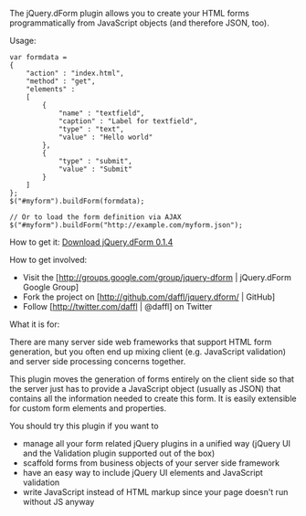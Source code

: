 <!-- @page index Home -->

The jQuery.dForm plugin allows you to create your HTML forms programmatically from JavaScript objects 
(and therefore JSON, too).

Usage:

	var formdata =
	{
		"action" : "index.html",
		"method" : "get",
		"elements" : 
		[
			{
				"name" : "textfield",
				"caption" : "Label for textfield",
				"type" : "text",
				"value" : "Hello world"
			},
			{
				"type" : "submit",
				"value" : "Submit"
			}
		]			
	};
	$("#myform").buildForm(formdata);
	
	// Or to load the form definition via AJAX
	$("#myform").buildForm("http://example.com/myform.json");


How to get it:
[Download jQuery.dForm 0.1.4](http://github.com/downloads/daffl/jquery.dform/jquery.dform-0.1.3.tar.gz)

How to get involved:

* Visit the [http://groups.google.com/group/jquery-dform | jQuery.dForm Google Group]
* Fork the project on [http://github.com/daffl/jquery.dform/ | GitHub]
* Follow [http://twitter.com/daffl | @daffl] on Twitter

What it is for:

There are many server side web frameworks that support HTML form generation,
but you often end up mixing client (e.g. JavaScript validation) and server side processing concerns together.

This plugin moves the generation of forms entirely on the client side so that the server just has to provide a 
JavaScript object (usually as JSON) that contains all the information needed to create this form.
It is easily extensible for custom form elements and properties.

You should try this plugin if you want to

* manage all your form related jQuery plugins in a unified way (jQuery UI and the Validation plugin
supported out of the box)
* scaffold forms from business objects of your server side framework
* have an easy way to include jQuery UI elements and JavaScript validation
* write JavaScript instead of HTML markup since your page doesn't run without JS anyway
